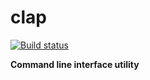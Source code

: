 # clap

[![Build status](https://github.com/karnkaul/clap/actions/workflows/ci.yml/badge.svg)](https://github.com/karnkaul/clap/actions/workflows/ci.yml)

**Command line interface utility**
